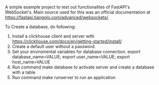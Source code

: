 A simple example project to test out functionalites of FastAPI's WebSocket's. Main source used for this was an official documentation at https://fastapi.tiangolo.com/advanced/websockets/.

To Create a database, do following:

1. Install a clickhouse client and server with https://clickhouse.com/docs/en/getting-started/install/
2. Create a default user without a password.
3. Set your enviromental variables for database connection. export database_name=VALUE; export user_name=VALUE; export host_name=VALUE
4. Run command make database to activate server and create a database with a table
5. Run command make runserver to run an application



